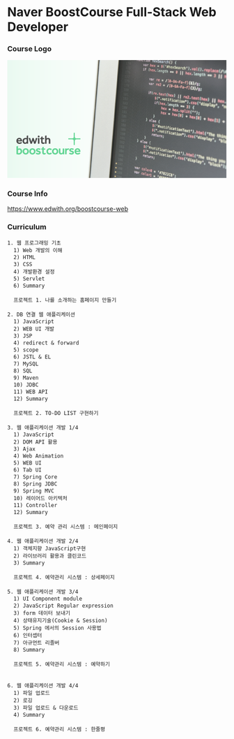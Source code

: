 # Naver BoostCourse Full-Stack Web Developer



### Course Logo
<img src="/src/main/webapp/WEB-INF/images/edwith.logo.png" with="auto" height="auto">

### Course Info
https://www.edwith.org/boostcourse-web

### Curriculum
```
1. 웹 프로그래밍 기초
  1) Web 개발의 이해 
  2) HTML 
  3) CSS 
  4) 개발환경 설정 
  5) Servlet 
  6) Summary
  
  프로젝트 1. 나를 소개하는 홈페이지 만들기

2. DB 연결 웹 애플리케이션
  1) JavaScript
  2) WEB UI 개발
  3) JSP 
  4) redirect & forward
  5) scope
  6) JSTL & EL 
  7) MySQL
  8) SQL
  9) Maven
  10) JDBC
  11) WEB API
  12) Summary
  
  프로젝트 2. TO-DO LIST 구현하기
  
3. 웹 애플리케이션 개발 1/4
  1) JavaScript
  2) DOM API 활용
  3) Ajax
  4) Web Animation
  5) WEB UI
  6) Tab UI 
  7) Spring Core
  8) Spring JDBC
  9) Spring MVC
  10) 레이어드 아키텍처
  11) Controller
  12) Summary
  
  프로젝트 3. 예약 관리 시스템 : 메인페이지
  
4. 웹 애플리케이션 개발 2/4
  1) 객체지향 JavaScript구현
  2) 라이브러리 활용과 클린코드
  3) Summary
  
  프로젝트 4. 예약관리 시스템 : 상세페이지
  
5. 웹 애플리케이션 개발 3/4
  1) UI Component module
  2) JavaScript Regular expression
  3) form 데이터 보내기
  4) 상태유지기술(Cookie & Session)
  5) Spring 에서의 Session 사용법
  6) 인터셉터
  7) 아규먼트 리졸버 
  8) Summary
  
  프로젝트 5. 예약관리 시스템 : 예약하기
  
 
6. 웹 애플리케이션 개발 4/4
  1) 파일 업로드
  2) 로깅
  3) 파일 업로드 & 다운로드
  4) Summary
  
  프로젝트 6. 예약관리 시스템 : 한줄평
  ```
